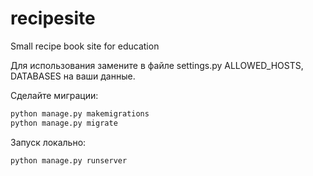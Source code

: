 # recipesite
Small recipe book site for education

Для использования замените в файле settings.py ALLOWED_HOSTS, DATABASES на ваши данные.

Сделайте миграции:
```python
python manage.py makemigrations
python manage.py migrate
```

Запуск локально:
```python
python manage.py runserver
```
